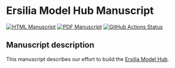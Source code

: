 # Ersilia Model Hub Manuscript

[![HTML Manuscript](https://img.shields.io/badge/manuscript-HTML-blue.svg)](https://ersilia-os.github.io/manuscript-ersilia-hub/)
[![PDF Manuscript](https://img.shields.io/badge/manuscript-PDF-blue.svg)](https://ersilia-os.github.io/manuscript-ersilia-hub/manuscript.pdf)
[![GitHub Actions Status](https://github.com/ersilia-os/manuscript-ersilia-hub/workflows/Manubot/badge.svg)](https://github.com/ersilia-os/manuscript-ersilia-hub/actions)

## Manuscript description

This manuscript describes our effort to build the [Ersilia Model Hub](https://ersilia.io/hub).
